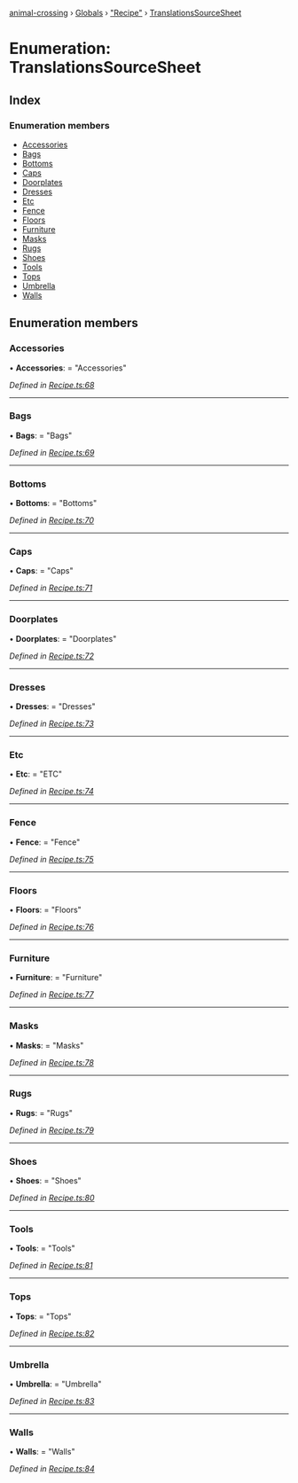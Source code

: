 [animal-crossing](../README.md) › [Globals](../globals.md) › ["Recipe"](../modules/_recipe_.md) › [TranslationsSourceSheet](_recipe_.translationssourcesheet.md)

# Enumeration: TranslationsSourceSheet

## Index

### Enumeration members

* [Accessories](_recipe_.translationssourcesheet.md#accessories)
* [Bags](_recipe_.translationssourcesheet.md#bags)
* [Bottoms](_recipe_.translationssourcesheet.md#bottoms)
* [Caps](_recipe_.translationssourcesheet.md#caps)
* [Doorplates](_recipe_.translationssourcesheet.md#doorplates)
* [Dresses](_recipe_.translationssourcesheet.md#dresses)
* [Etc](_recipe_.translationssourcesheet.md#etc)
* [Fence](_recipe_.translationssourcesheet.md#fence)
* [Floors](_recipe_.translationssourcesheet.md#floors)
* [Furniture](_recipe_.translationssourcesheet.md#furniture)
* [Masks](_recipe_.translationssourcesheet.md#masks)
* [Rugs](_recipe_.translationssourcesheet.md#rugs)
* [Shoes](_recipe_.translationssourcesheet.md#shoes)
* [Tools](_recipe_.translationssourcesheet.md#tools)
* [Tops](_recipe_.translationssourcesheet.md#tops)
* [Umbrella](_recipe_.translationssourcesheet.md#umbrella)
* [Walls](_recipe_.translationssourcesheet.md#walls)

## Enumeration members

###  Accessories

• **Accessories**: = "Accessories"

*Defined in [Recipe.ts:68](https://github.com/Norviah/animal-crossing/blob/4071e19/module/types/Recipe.ts#L68)*

___

###  Bags

• **Bags**: = "Bags"

*Defined in [Recipe.ts:69](https://github.com/Norviah/animal-crossing/blob/4071e19/module/types/Recipe.ts#L69)*

___

###  Bottoms

• **Bottoms**: = "Bottoms"

*Defined in [Recipe.ts:70](https://github.com/Norviah/animal-crossing/blob/4071e19/module/types/Recipe.ts#L70)*

___

###  Caps

• **Caps**: = "Caps"

*Defined in [Recipe.ts:71](https://github.com/Norviah/animal-crossing/blob/4071e19/module/types/Recipe.ts#L71)*

___

###  Doorplates

• **Doorplates**: = "Doorplates"

*Defined in [Recipe.ts:72](https://github.com/Norviah/animal-crossing/blob/4071e19/module/types/Recipe.ts#L72)*

___

###  Dresses

• **Dresses**: = "Dresses"

*Defined in [Recipe.ts:73](https://github.com/Norviah/animal-crossing/blob/4071e19/module/types/Recipe.ts#L73)*

___

###  Etc

• **Etc**: = "ETC"

*Defined in [Recipe.ts:74](https://github.com/Norviah/animal-crossing/blob/4071e19/module/types/Recipe.ts#L74)*

___

###  Fence

• **Fence**: = "Fence"

*Defined in [Recipe.ts:75](https://github.com/Norviah/animal-crossing/blob/4071e19/module/types/Recipe.ts#L75)*

___

###  Floors

• **Floors**: = "Floors"

*Defined in [Recipe.ts:76](https://github.com/Norviah/animal-crossing/blob/4071e19/module/types/Recipe.ts#L76)*

___

###  Furniture

• **Furniture**: = "Furniture"

*Defined in [Recipe.ts:77](https://github.com/Norviah/animal-crossing/blob/4071e19/module/types/Recipe.ts#L77)*

___

###  Masks

• **Masks**: = "Masks"

*Defined in [Recipe.ts:78](https://github.com/Norviah/animal-crossing/blob/4071e19/module/types/Recipe.ts#L78)*

___

###  Rugs

• **Rugs**: = "Rugs"

*Defined in [Recipe.ts:79](https://github.com/Norviah/animal-crossing/blob/4071e19/module/types/Recipe.ts#L79)*

___

###  Shoes

• **Shoes**: = "Shoes"

*Defined in [Recipe.ts:80](https://github.com/Norviah/animal-crossing/blob/4071e19/module/types/Recipe.ts#L80)*

___

###  Tools

• **Tools**: = "Tools"

*Defined in [Recipe.ts:81](https://github.com/Norviah/animal-crossing/blob/4071e19/module/types/Recipe.ts#L81)*

___

###  Tops

• **Tops**: = "Tops"

*Defined in [Recipe.ts:82](https://github.com/Norviah/animal-crossing/blob/4071e19/module/types/Recipe.ts#L82)*

___

###  Umbrella

• **Umbrella**: = "Umbrella"

*Defined in [Recipe.ts:83](https://github.com/Norviah/animal-crossing/blob/4071e19/module/types/Recipe.ts#L83)*

___

###  Walls

• **Walls**: = "Walls"

*Defined in [Recipe.ts:84](https://github.com/Norviah/animal-crossing/blob/4071e19/module/types/Recipe.ts#L84)*
